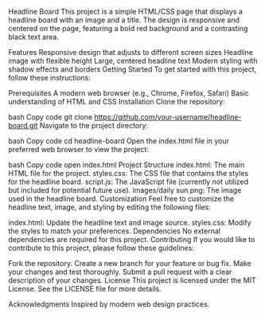 Headline Board
This project is a simple HTML/CSS page that displays a headline board with an image and a title. The design is responsive and centered on the page, featuring a bold red background and a contrasting black text area.

Features
Responsive design that adjusts to different screen sizes
Headline image with flexible height
Large, centered headline text
Modern styling with shadow effects and borders
Getting Started
To get started with this project, follow these instructions:

Prerequisites
A modern web browser (e.g., Chrome, Firefox, Safari)
Basic understanding of HTML and CSS
Installation
Clone the repository:

bash
Copy code
git clone https://github.com/your-username/headline-board.git
Navigate to the project directory:

bash
Copy code
cd headline-board
Open the index.html file in your preferred web browser to view the project:

bash
Copy code
open index.html
Project Structure
index.html: The main HTML file for the project.
styles.css: The CSS file that contains the styles for the headline board.
script.js: The JavaScript file (currently not utilized but included for potential future use).
images/daily sun.png: The image used in the headline board.
Customization
Feel free to customize the headline text, image, and styling by editing the following files:

index.html: Update the headline text and image source.
styles.css: Modify the styles to match your preferences.
Dependencies
No external dependencies are required for this project.
Contributing
If you would like to contribute to this project, please follow these guidelines:

Fork the repository.
Create a new branch for your feature or bug fix.
Make your changes and test thoroughly.
Submit a pull request with a clear description of your changes.
License
This project is licensed under the MIT License. See the LICENSE file for more details.

Acknowledgments
Inspired by modern web design practices.
